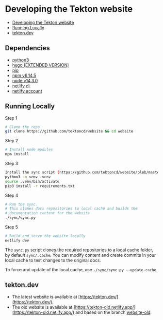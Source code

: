 # Developing the Tekton website

- [Developing the Tekton website](#developing-the-tekton-website)
- [Running Locally](#running-locally)
- [tekton.dev](#tektondev)

## Dependencies

* [python3](https://www.python.org/downloads/) 
* [hugo (EXTENDED VERSION)](https://github.com/gohugoio/hugo/releases)
* [pip](https://pip.pypa.io/en/stable/installing/)
* [npm v6.14.5](https://nodejs.org/en/)
* [node v14.3.0](https://nodejs.org/en/)
* [netlify cli](https://cli.netlify.com/getting-started)
* [netlify account](https://app.netlify.com/)

## Running Locally

Step 1
```bash
# Clone the repo
git clone https://github.com/tektoncd/website && cd website
```

Step 2
```bash
# Install node modules
npm install
```

Step 3
```bash
Install the sync script (https://github.com/tektoncd/website/blob/master/sync/README.md)
python3 -m venv .venv
source .venv/bin/activate    
pip3 install -r requirements.txt

```
Step 4
```bash
# Run the sync.
# This clones docs repositories to local cache and builds the
# documentation content for the website
./sync/sync.py
```

Step 5
```bash
# Build and serve the website locally
netlify dev
```

The `sync.py` script clones the required repositories to a local cache folder, by default `sync/.cache`.
You can modify content and create commits in your local cache to test changes to the original docs.

To force and update of the local cache, use `./sync/sync.py --update-cache`.

## tekton.dev

- The latest website is available at [https://tekton.dev/](https://tekton.dev/).
- The old website is available at [https://tekton-old.netlify.app/](https://tekton-old.netlify.app/) and based on the branch [website-old](https://github.com/tektoncd/website/tree/website-old).
